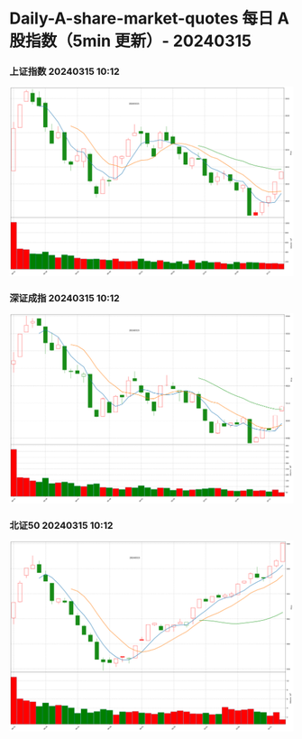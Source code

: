 
# Daily-A-share-market-quotes 每日 A 股指数（5min 更新）- 20240315

### 上证指数 20240315 10:12
![](./fig/2024/3/20240315-sh000001.png)

### 深证成指 20240315 10:12
![](./fig/2024/3/20240315-sz399001.png)

### 北证50 20240315 10:12
![](./fig/2024/3/20240315-bj899050.png)
